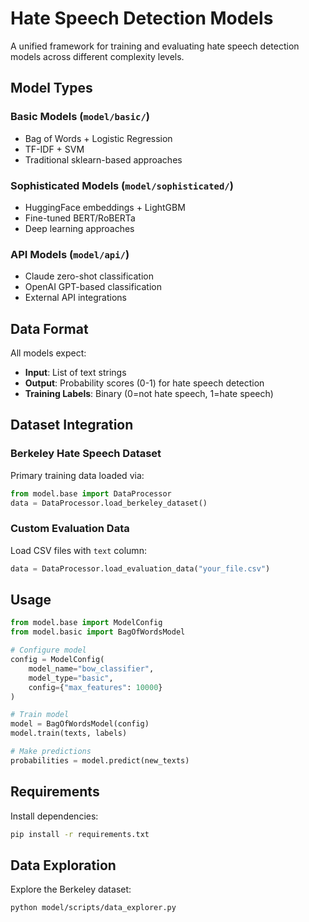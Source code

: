 # Hate Speech Detection Models

A unified framework for training and evaluating hate speech detection models across different complexity levels.

## Model Types

### Basic Models (`model/basic/`)
- Bag of Words + Logistic Regression
- TF-IDF + SVM
- Traditional sklearn-based approaches

### Sophisticated Models (`model/sophisticated/`)
- HuggingFace embeddings + LightGBM
- Fine-tuned BERT/RoBERTa
- Deep learning approaches

### API Models (`model/api/`)
- Claude zero-shot classification
- OpenAI GPT-based classification
- External API integrations

## Data Format

All models expect:
- **Input**: List of text strings
- **Output**: Probability scores (0-1) for hate speech detection
- **Training Labels**: Binary (0=not hate speech, 1=hate speech)

## Dataset Integration

### Berkeley Hate Speech Dataset
Primary training data loaded via:
```python
from model.base import DataProcessor
data = DataProcessor.load_berkeley_dataset()
```

### Custom Evaluation Data
Load CSV files with `text` column:
```python
data = DataProcessor.load_evaluation_data("your_file.csv")
```

## Usage

```python
from model.base import ModelConfig
from model.basic import BagOfWordsModel

# Configure model
config = ModelConfig(
    model_name="bow_classifier",
    model_type="basic",
    config={"max_features": 10000}
)

# Train model
model = BagOfWordsModel(config)
model.train(texts, labels)

# Make predictions
probabilities = model.predict(new_texts)
```

## Requirements

Install dependencies:
```bash
pip install -r requirements.txt
```

## Data Exploration

Explore the Berkeley dataset:
```bash
python model/scripts/data_explorer.py
```